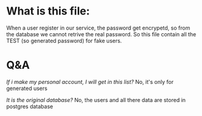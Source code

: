# What is this file:
When a user register in our service, the password get encrypetd, so from the database we cannot retrive the real password.
So this file contain all the TEST (so generated password) for fake users.

# Q&A
*If i make my personal account, I will get in this list?*
No, it's only for generated users

*It is the original database?*
No, the users and all there data are stored in postgres database
